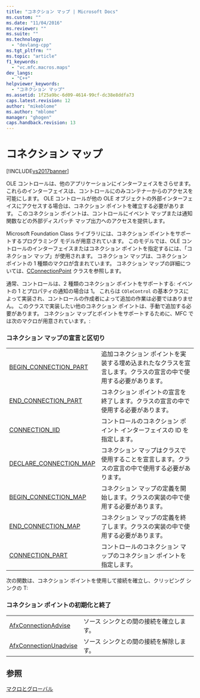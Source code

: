 ```yaml
---
title: "コネクション マップ | Microsoft Docs"
ms.custom: ""
ms.date: "11/04/2016"
ms.reviewer: ""
ms.suite: ""
ms.technology: 
  - "devlang-cpp"
ms.tgt_pltfrm: ""
ms.topic: "article"
f1_keywords: 
  - "vc.mfc.macros.maps"
dev_langs: 
  - "C++"
helpviewer_keywords: 
  - "コネクション マップ"
ms.assetid: 1f25a9bc-6d09-4614-99cf-dc38e8ddfa73
caps.latest.revision: 12
author: "mikeblome"
ms.author: "mblome"
manager: "ghogen"
caps.handback.revision: 13
---
```

# コネクション マップ
[!INCLUDE[vs2017banner](../../assembler/inline/includes/vs2017banner.md)]

OLE コントロールは、他のアプリケーションにインターフェイスをさらせます。  これらのインターフェイスは、コントロールにのみコンテナーからのアクセスを可能にします。  OLE コントロールが他の OLE オブジェクトの外部インターフェイスにアクセスする場合は、コネクション ポイントを確立する必要があります。  このコネクション ポイントは、コントロールにイベント マップまたは通知関数などの外部ディスパッチ マップ出力へのアクセスを提供します。  
  
 Microsoft Foundation Class ライブラリには、コネクション ポイントをサポートするプログラミング モデルが用意されています。  このモデルでは、OLE コントロールのインターフェイスまたはコネクション ポイントを指定するには、「コネクション マップ」が使用されます。  コネクション マップは、コネクション ポイントの 1 種類のマクロが含まれています。  コネクション マップの詳細については、[CConnectionPoint](../Topic/CConnectionPoint%20Class.md) クラスを参照します。  
  
 通常、コントロールは、2 種類のコネクション ポイントをサポートする: イベントの 1 とプロパティの通知の場合は 1。  これらは `COleControl` の基本クラスによって実装され、コントロールの作成者によって追加の作業は必要ではありません。  このクラスで実装したい他のコネクション ポイントは、手動で追加する必要があります。  コネクション マップとポイントをサポートするために、MFC では次のマクロが用意されています。:  
  
### コネクション マップの宣言と区切り  
  
|||  
|-|-|  
|[BEGIN\_CONNECTION\_PART](../Topic/BEGIN_CONNECTION_PART.md)|追加コネクション ポイントを実装する埋め込まれたなクラスを宣言します。クラスの宣言の中で使用する必要があります。|  
|[END\_CONNECTION\_PART](../Topic/END_CONNECTION_PART.md)|コネクション ポイントの宣言を終了します。クラスの宣言の中で使用する必要があります。|  
|[CONNECTION\_IID](../Topic/CONNECTION_IID.md)|コントロールのコネクション ポイント インターフェイスの ID を指定します。|  
|[DECLARE\_CONNECTION\_MAP](../Topic/DECLARE_CONNECTION_MAP.md)|コネクション マップはクラスで使用することを宣言します。クラスの宣言の中で使用する必要があります。|  
|[BEGIN\_CONNECTION\_MAP](../Topic/BEGIN_CONNECTION_MAP.md)|コネクション マップの定義を開始します。クラスの実装の中で使用する必要があります。|  
|[END\_CONNECTION\_MAP](../Topic/END_CONNECTION_MAP.md)|コネクション マップの定義を終了します。クラスの実装の中で使用する必要があります。|  
|[CONNECTION\_PART](../Topic/CONNECTION_PART.md)|コントロールのコネクション マップのコネクション ポイントを指定します。|  
  
 次の関数は、コネクション ポイントを使用して接続を確立し、クリッピング シンクの T:  
  
### コネクション ポイントの初期化と終了  
  
|||  
|-|-|  
|[AfxConnectionAdvise](../Topic/AfxConnectionAdvise.md)|ソース シンクとの間の接続を確立します。|  
|[AfxConnectionUnadvise](../Topic/AfxConnectionUnadvise.md)|ソース シンクとの間の接続を解除します。|  
  
## 参照  
 [マクロとグローバル](../../mfc/reference/mfc-macros-and-globals.md)